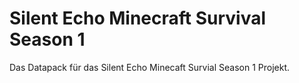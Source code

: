 # Silent Echo Minecraft Survival Season 1
 Das Datapack für das Silent Echo Minecaft Survial Season 1 Projekt.
